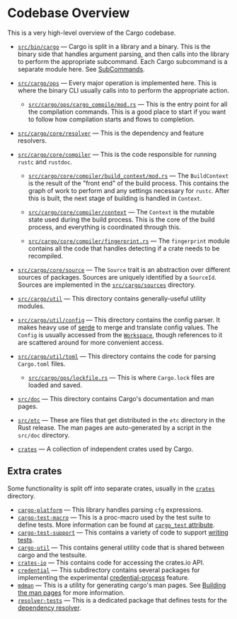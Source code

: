 # Codebase Overview

This is a very high-level overview of the Cargo codebase.

* [`src/bin/cargo`](https://github.com/rust-lang/cargo/tree/master/src/bin/cargo)
  — Cargo is split in a library and a binary. This is the binary side that
  handles argument parsing, and then calls into the library to perform the
  appropriate subcommand. Each Cargo subcommand is a separate module here. See
  [SubCommands](subcommands.md).

* [`src/cargo/ops`](https://github.com/rust-lang/cargo/tree/master/src/cargo/ops)
  — Every major operation is implemented here. This is where the binary CLI
  usually calls into to perform the appropriate action.

    * [`src/cargo/ops/cargo_compile/mod.rs`](https://github.com/rust-lang/cargo/blob/master/src/cargo/ops/cargo_compile/mod.rs)
      — This is the entry point for all the compilation commands. This is a
      good place to start if you want to follow how compilation starts and
      flows to completion.

* [`src/cargo/core/resolver`](https://github.com/rust-lang/cargo/tree/master/src/cargo/core/resolver)
  — This is the dependency and feature resolvers.

* [`src/cargo/core/compiler`](https://github.com/rust-lang/cargo/tree/master/src/cargo/core/compiler)
  — This is the code responsible for running `rustc` and `rustdoc`.

    * [`src/cargo/core/compiler/build_context/mod.rs`](https://github.com/rust-lang/cargo/blob/master/src/cargo/core/compiler/build_context/mod.rs)
      — The `BuildContext` is the result of the "front end" of the build
      process. This contains the graph of work to perform and any settings
      necessary for `rustc`. After this is built, the next stage of building
      is handled in `Context`.

    * [`src/cargo/core/compiler/context`](https://github.com/rust-lang/cargo/blob/master/src/cargo/core/compiler/context/mod.rs)
      — The `Context` is the mutable state used during the build process. This
      is the core of the build process, and everything is coordinated through
      this.

    * [`src/cargo/core/compiler/fingerprint.rs`](https://github.com/rust-lang/cargo/blob/master/src/cargo/core/compiler/fingerprint.rs)
      — The `fingerprint` module contains all the code that handles detecting
      if a crate needs to be recompiled.

* [`src/cargo/core/source`](https://github.com/rust-lang/cargo/tree/master/src/cargo/core/source)
  — The `Source` trait is an abstraction over different sources of packages.
  Sources are uniquely identified by a `SourceId`. Sources are implemented in
  the
  [`src/cargo/sources`](https://github.com/rust-lang/cargo/tree/master/src/cargo/sources)
  directory.

* [`src/cargo/util`](https://github.com/rust-lang/cargo/tree/master/src/cargo/util)
  — This directory contains generally-useful utility modules.

* [`src/cargo/util/config`](https://github.com/rust-lang/cargo/tree/master/src/cargo/util/config)
  — This directory contains the config parser. It makes heavy use of
  [serde](https://serde.rs/) to merge and translate config values. The
  `Config` is usually accessed from the
  [`Workspace`](https://github.com/rust-lang/cargo/blob/master/src/cargo/core/workspace.rs),
  though references to it are scattered around for more convenient access.

* [`src/cargo/util/toml`](https://github.com/rust-lang/cargo/tree/master/src/cargo/util/toml)
  — This directory contains the code for parsing `Cargo.toml` files.

    * [`src/cargo/ops/lockfile.rs`](https://github.com/rust-lang/cargo/blob/master/src/cargo/ops/lockfile.rs)
      — This is where `Cargo.lock` files are loaded and saved.

* [`src/doc`](https://github.com/rust-lang/cargo/tree/master/src/doc)
  — This directory contains Cargo's documentation and man pages.

* [`src/etc`](https://github.com/rust-lang/cargo/tree/master/src/etc)
  — These are files that get distributed in the `etc` directory in the Rust release.
  The man pages are auto-generated by a script in the `src/doc` directory.

* [`crates`](https://github.com/rust-lang/cargo/tree/master/crates)
  — A collection of independent crates used by Cargo.

## Extra crates

Some functionality is split off into separate crates, usually in the
[`crates`](https://github.com/rust-lang/cargo/tree/master/crates) directory.

* [`cargo-platform`](https://github.com/rust-lang/cargo/tree/master/crates/cargo-platform)
  — This library handles parsing `cfg` expressions.
* [`cargo-test-macro`](https://github.com/rust-lang/cargo/tree/master/crates/cargo-test-macro)
  — This is a proc-macro used by the test suite to define tests. More
  information can be found at [`cargo_test`
  attribute](../tests/writing.md#cargo_test-attribute).
* [`cargo-test-support`](https://github.com/rust-lang/cargo/tree/master/crates/cargo-test-support)
  — This contains a variety of code to support [writing
  tests](../tests/writing.md).
* [`cargo-util`](https://github.com/rust-lang/cargo/tree/master/crates/cargo-util)
  — This contains general utility code that is shared between cargo and the
  testsuite.
* [`crates-io`](https://github.com/rust-lang/cargo/tree/master/crates/crates-io)
  — This contains code for accessing the crates.io API.
* [`credential`](https://github.com/rust-lang/cargo/tree/master/crates/credential)
  — This subdirectory contains several packages for implementing the
  experimental
  [credential-process](https://doc.rust-lang.org/nightly/cargo/reference/unstable.html#credential-process)
  feature.
* [`mdman`](https://github.com/rust-lang/cargo/tree/master/crates/mdman) —
  This is a utility for generating cargo's man pages. See [Building the man
  pages](https://github.com/rust-lang/cargo/tree/master/src/doc#building-the-man-pages)
  for more information.
* [`resolver-tests`](https://github.com/rust-lang/cargo/tree/master/crates/resolver-tests)
  — This is a dedicated package that defines tests for the [dependency
  resolver](../architecture/packages.md#resolver).
